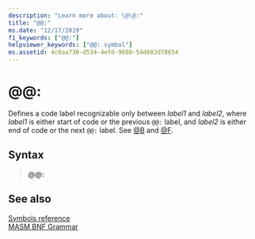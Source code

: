 ```yaml
---
description: "Learn more about: \@\@:"
title: "@@:"
ms.date: "12/17/2019"
f1_keywords: ["@@:"]
helpviewer_keywords: ["@@: symbol"]
ms.assetid: 4c0aa730-d534-4efd-9608-54d683d78654
---
```

# \@\@:

Defines a code label recognizable only between *label1* and *label2*, where *label1* is either start of code or the previous `@@:` label, and *label2* is either end of code or the next `@@:` label. See [\@B](at-b.md) and [\@F](at-f.md).

## Syntax

> **\@\@:**

## See also

[Symbols reference](symbols-reference.md)\
[MASM BNF Grammar](masm-bnf-grammar.md)
